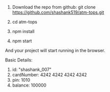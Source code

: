 1. Download the repo from github:
   git clone https://github.com/shashank519/atm-tops.git

2. cd atm-tops
3. npm install
4. npm start

And your project will start running in the browser.

Basic Details:

1. id: "shashank_007"
2. cardNumber: 4242 4242 4242 4242
3. pin: 1010
4. balance: 100000
